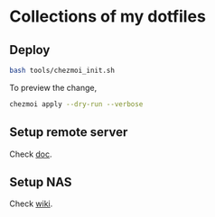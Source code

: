 # Collections of my dotfiles

## Deploy

```bash
bash tools/chezmoi_init.sh
```

To preview the change,

```bash
chezmoi apply --dry-run --verbose
```

## Setup remote server

Check [doc](./doc/server_setup.md).


## Setup NAS

Check [wiki](https://gitea.meijieru.com/meijieru/nas_management/wiki/?action=_pages).
